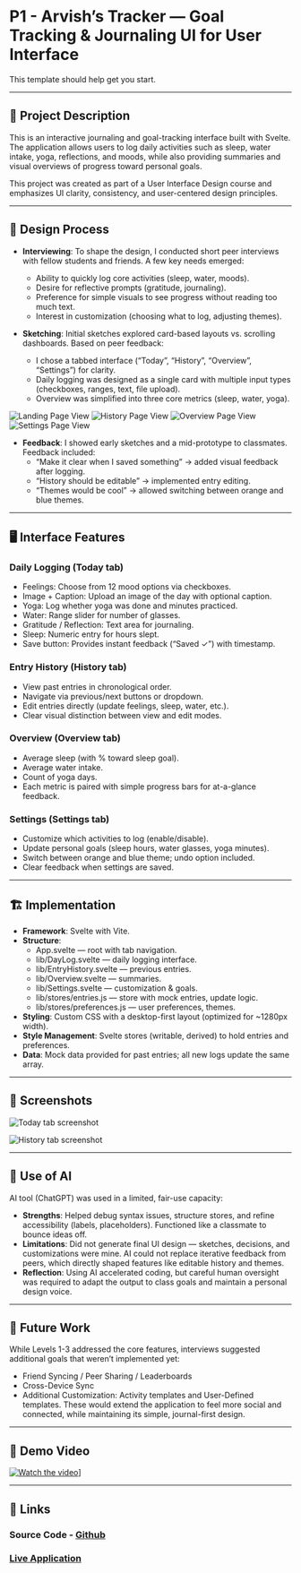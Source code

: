 # P1 - Arvish’s Tracker — Goal Tracking & Journaling UI for User Interface

This template should help get you start.

---

## 📖 Project Description

This is an interactive journaling and goal-tracking interface built with Svelte. The application allows users to log daily activities such as sleep, water intake, yoga, reflections, and moods, while also providing summaries and visual overviews of progress toward personal goals.

This project was created as part of a User Interface Design course and emphasizes UI clarity, consistency, and user-centered design principles.

---

## 📝 Design Process

- **Interviewing**:
To shape the design, I conducted short peer interviews with fellow students and friends. A few key needs emerged:
  - Ability to quickly log core activities (sleep, water, moods).
  - Desire for reflective prompts (gratitude, journaling).
  - Preference for simple visuals to see progress without reading too much text.
  - Interest in customization (choosing what to log, adjusting themes).

- **Sketching**:
Initial sketches explored card-based layouts vs. scrolling dashboards. Based on peer feedback:
  - I chose a tabbed interface (“Today”, “History”, “Overview”, “Settings”) for clarity.
  - Daily logging was designed as a single card with multiple input types (checkboxes, ranges, text, file upload).
  - Overview was simplified into three core metrics (sleep, water, yoga).

![Landing Page View](assets/p1-design-d0.png)
![History Page View](assets/p1-design-d1.png)
![Overview Page View](assets/p1-design-d2.png)
![Settings Page View](assets/p1-design-d3.png)

- **Feedback**:
I showed early sketches and a mid-prototype to classmates. Feedback included:
  - “Make it clear when I saved something” → added visual feedback after logging.
  - “History should be editable” → implemented entry editing.
  - “Themes would be cool” → allowed switching between orange and blue themes.

---

## 🖥️ Interface Features

### Daily Logging (Today tab)

- Feelings: Choose from 12 mood options via checkboxes.
- Image + Caption: Upload an image of the day with optional caption.
- Yoga: Log whether yoga was done and minutes practiced.
- Water: Range slider for number of glasses.
- Gratitude / Reflection: Text area for journaling.
- Sleep: Numeric entry for hours slept.
- Save button: Provides instant feedback (“Saved ✓”) with timestamp.

### Entry History (History tab)

- View past entries in chronological order.
- Navigate via previous/next buttons or dropdown.
- Edit entries directly (update feelings, sleep, water, etc.).
- Clear visual distinction between view and edit modes.

### Overview (Overview tab)

- Average sleep (with % toward sleep goal).
- Average water intake.
- Count of yoga days.
- Each metric is paired with simple progress bars for at-a-glance feedback.

### Settings (Settings tab)

- Customize which activities to log (enable/disable).
- Update personal goals (sleep hours, water glasses, yoga minutes).
- Switch between orange and blue theme; undo option included.
- Clear feedback when settings are saved.

---

## 🏗️ Implementation

- **Framework**: Svelte with Vite.
- **Structure**:
  - App.svelte — root with tab navigation.
  - lib/DayLog.svelte — daily logging interface.
  - lib/EntryHistory.svelte — previous entries.
  - lib/Overview.svelte — summaries.
  - lib/Settings.svelte — customization & goals.
  - lib/stores/entries.js — store with mock entries, update logic.
  - lib/stores/preferences.js — user preferences, themes.
- **Styling**: Custom CSS with a desktop-first layout (optimized for ~1280px width).
- **Style Management**: Svelte stores (writable, derived) to hold entries and preferences.
- **Data**: Mock data provided for past entries; all new logs update the same array.

---

## 📸 Screenshots

![Today tab screenshot](assets/image-2.png)

![History tab screenshot](assets/image-1.png)

---

## 🤖 Use of AI
AI tool (ChatGPT) was used in a limited, fair-use capacity:
- **Strengths**: Helped debug syntax issues, structure stores, and refine accessibility (labels, placeholders). Functioned like a classmate to bounce ideas off.
- **Limitations**: Did not generate final UI design — sketches, decisions, and customizations were mine. AI could not replace iterative feedback from peers, which directly shaped features like editable history and themes.
- **Reflection**: Using AI accelerated coding, but careful human oversight was required to adapt the output to class goals and maintain a personal design voice.

---

## 🔮 Future Work
While Levels 1-3 addressed the core features, interviews suggested additional goals that weren’t implemented yet:
- Friend Syncing / Peer Sharing / Leaderboards
- Cross-Device Sync
- Additional Customization: Activity templates and User-Defined templates.
These would extend the application to feel more social and connected, while maintaining its simple, journal-first design.

--- 

## 🎥 Demo Video

[![Watch the video](https://img.youtube.com/vi/FRt-nXj5PY0/maxresdefault.jpg)](https://www.youtube.com/watch?v=FRt-nXj5PY0)]

---

## 🔗 Links

### Source Code - [Github](https://github.com/arvish/ui_project_1)
### [Live Application](https://eloquent-caramel-5ff110.netlify.app/)
